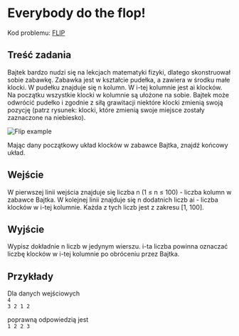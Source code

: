 # Everybody do the flop!

Kod problemu: [FLIP](https://themis.lo14.wroc.pl/ZAISD2017GR3/FLIP)

## Treść zadania

Bajtek bardzo nudzi się na lekcjach matematyki fizyki, dlatego skonstruował sobie zabawkę. Zabawka jest w kształcie pudełka, a zawiera w środku małe klocki.
W pudełku znajduje się n kolumn. W i-tej kolumnie jest ai klocków. Na początku wszystkie klocki w kolumnie są ułożone na sobie. Bajtek może odwrócić pudełko i zgodnie z siłą grawitacji niektóre klocki zmienią swoją pozycję (patrz rysunek: klocki, które zmienią swoje miejsce zostały zaznaczone na niebiesko).

![Flip example](https://themis.lo14.wroc.pl/ZAISD2017GR3/FLIP/FLIP.png)

Mając dany początkowy układ klocków w zabawce Bajtka, znajdź końcowy układ.

## Wejście

W pierwszej linii wejścia znajduje się liczba n (1 ≤ n ≤ 100) - liczba kolumn w zabawce Bajtka. W kolejnej linii znajduje się n dodatnich liczb ai - liczba klocków w i-tej kolumnie. Każda z tych liczb jest z zakresu [1, 100].

## Wyjście

Wypisz dokładnie n liczb w jedynym wierszu. i-ta liczba powinna oznaczać liczbę klocków w i-tej kolumnie po obróceniu przez Bajtka.

## Przykłady

Dla danych wejściowych  
`4`  
`3 2 1 2` 
 
poprawną odpowiedzią jest  
`1 2 2 3`